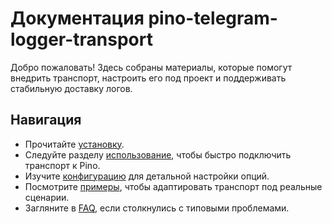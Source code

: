 ﻿# Документация pino-telegram-logger-transport

Добро пожаловать! Здесь собраны материалы, которые помогут внедрить транспорт, настроить его под проект и поддерживать стабильную доставку логов.

## Навигация
- Прочитайте [установку](install.md).
- Следуйте разделу [использование](usage.md), чтобы быстро подключить транспорт к Pino.
- Изучите [конфигурацию](configuration.md) для детальной настройки опций.
- Посмотрите [примеры](examples.md), чтобы адаптировать транспорт под реальные сценарии.
- Загляните в [FAQ](faq.md), если столкнулись с типовыми проблемами.

